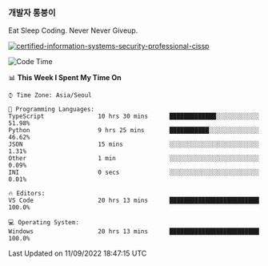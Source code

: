 ### 개발자 통붕이
Eat Sleep Coding.
Never Never Giveup.

[![certified-information-systems-security-professional-cissp](https://user-images.githubusercontent.com/44606727/157613689-acd84ec6-5f8f-4e79-89d9-a8d51f033634.png)](https://www.credly.com/badges/f394a010-85a0-450b-9136-8043af01d71c/public_url)

<!--START_SECTION:waka-->
![Code Time](http://img.shields.io/badge/Code%20Time-1%2C051%20hrs%2021%20mins-blue)

📊 **This Week I Spent My Time On** 

```text
⌚︎ Time Zone: Asia/Seoul

💬 Programming Languages: 
TypeScript               10 hrs 30 mins      █████████████░░░░░░░░░░░░   51.98% 
Python                   9 hrs 25 mins       ███████████░░░░░░░░░░░░░░   46.62% 
JSON                     15 mins             ░░░░░░░░░░░░░░░░░░░░░░░░░   1.31% 
Other                    1 min               ░░░░░░░░░░░░░░░░░░░░░░░░░   0.09% 
INI                      0 secs              ░░░░░░░░░░░░░░░░░░░░░░░░░   0.01%

🔥 Editors: 
VS Code                  20 hrs 13 mins      █████████████████████████   100.0%

💻 Operating System: 
Windows                  20 hrs 13 mins      █████████████████████████   100.0%

```


 Last Updated on 11/09/2022 18:47:15 UTC
<!--END_SECTION:waka-->
